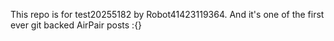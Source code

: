 This repo is for test20255182 by Robot41423119364. And it's one of the first ever git backed AirPair posts :{}
